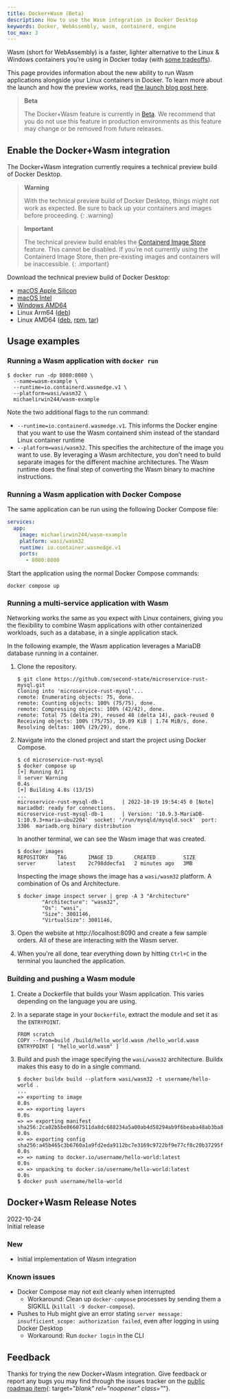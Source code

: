 ```yaml
---
title: Docker+Wasm (Beta)
description: How to use the Wasm integration in Docker Desktop
keywords: Docker, WebAssembly, wasm, containerd, engine
toc_max: 3
---
```


Wasm (short for WebAssembly) is a faster, lighter alternative to the Linux & Windows containers you’re using in Docker today (with [some tradeoffs](https://www.docker.com/blog/docker-wasm-technical-preview/)). 

This page provides information about the new ability to run Wasm applications alongside your Linux containers in Docker. To learn more about the launch and how the preview works, read [the launch blog post here](https://www.docker.com/blog/docker-wasm-technical-preview/).

> **Beta**
>
> The Docker+Wasm feature is currently in [Beta](../../release-lifecycle.md/#beta). We recommend that you do not use this feature in production environments as this feature may change or be removed from future releases.


## Enable the Docker+Wasm integration

The Docker+Wasm integration currently requires a technical preview build of Docker Desktop.

>**Warning**
>
> With the technical preview build of Docker Desktop, things might not work as expected. Be sure to back up your containers and images before proceeding.
{: .warning}

>**Important**
>
> The technical preview build enables the [Containerd Image Store](../containerd/index.md) feature. This cannot be disabled. If you’re not currently using the Containerd Image Store, then pre-existing images and containers will be inaccessible.
{: .important}

Download the technical preview build of Docker Desktop:

- [macOS Apple Silicon](https://dockr.ly/3sf56vH)
- [macOS Intel](https://dockr.ly/3VF6uFB)
- [Windows AMD64](https://dockr.ly/3ShlsP0)
- Linux Arm64 ([deb](https://dockr.ly/3TDcjRV))
- Linux AMD64 ([deb](https://dockr.ly/3TgpWH8), [rpm](https://dockr.ly/3eG6Mvp), [tar](https://dockr.ly/3yUhdCk))

## Usage examples

### Running a Wasm application with `docker run`

```
$ docker run -dp 8080:8080 \
  --name=wasm-example \
  --runtime=io.containerd.wasmedge.v1 \
  --platform=wasi/wasm32 \
  michaelirwin244/wasm-example
```

Note the two additional flags to the run command:

- `--runtime=io.containerd.wasmedge.v1`. This informs the Docker engine that you want to use the Wasm containerd shim instead of the standard Linux container runtime
- `--platform=wasi/wasm32`. This specifies the architecture of the image you want to use. By leveraging a Wasm architecture, you don’t need to build separate images for the different machine architectures. The Wasm runtime does the final step of converting the Wasm binary to machine instructions.

### Running a Wasm application with Docker Compose

The same application can be run using the following Docker Compose file:

```yaml
services:
  app:
    image: michaelirwin244/wasm-example
    platform: wasi/wasm32
    runtime: io.container.wasmedge.v1
    ports:
      - 8080:8080
```

Start the application using the normal Docker Compose commands:

```
docker compose up
```

### Running a multi-service application with Wasm

Networking works the same as you expect with Linux containers, giving you the flexibility to combine Wasm applications with other containerized workloads, such as a database, in a single application stack.

In the following example, the Wasm application leverages a MariaDB database running in a container.

1. Clone the repository.

    ```
    $ git clone https://github.com/second-state/microservice-rust-mysql.git
    Cloning into 'microservice-rust-mysql'...
    remote: Enumerating objects: 75, done.
    remote: Counting objects: 100% (75/75), done.
    remote: Compressing objects: 100% (42/42), done.
    remote: Total 75 (delta 29), reused 48 (delta 14), pack-reused 0
    Receiving objects: 100% (75/75), 19.09 KiB | 1.74 MiB/s, done.
    Resolving deltas: 100% (29/29), done.
    ```

2. Navigate into the cloned project and start the project using Docker Compose.

    ```
    $ cd microservice-rust-mysql
    $ docker compose up
    [+] Running 0/1
    ⠿ server Warning                                                                                                  0.4s
    [+] Building 4.8s (13/15)
    ...
    microservice-rust-mysql-db-1      | 2022-10-19 19:54:45 0 [Note] mariadbd: ready for connections.
    microservice-rust-mysql-db-1      | Version: '10.9.3-MariaDB-1:10.9.3+maria~ubu2204'  socket: '/run/mysqld/mysqld.sock'  port: 3306  mariadb.org binary distribution
    ```

    In another terminal, we can see the Wasm image that was created.

    ```
    $ docker images
    REPOSITORY   TAG       IMAGE ID       CREATED         SIZE
    server       latest    2c798ddecfa1   2 minutes ago   3MB
    ```

    Inspecting the image shows the image has a `wasi/wasm32` platform. A combination of Os and Architecture.

    ```
    $ docker image inspect server | grep -A 3 "Architecture"
            "Architecture": "wasm32",
            "Os": "wasi",
            "Size": 3001146,
            "VirtualSize": 3001146,
    ```

3. Open the website at http://localhost:8090 and create a few sample orders. All of these are interacting with the Wasm server.

4. When you're all done, tear everything down by hitting `Ctrl+C` in the terminal you launched the application.


### Building and pushing a Wasm module

1. Create a Dockerfile that builds your Wasm application. This varies depending on the language you are using.

2. In a separate stage in your `Dockerfile`, extract the module and set it as the `ENTRYPOINT`.

    ```
    FROM scratch
    COPY --from=build /build/hello_world.wasm /hello_world.wasm
    ENTRYPOINT [ "hello_world.wasm" ]
    ```

3. Build and push the image specifying the `wasi/wasm32` architecture. Buildx makes this easy to do in a single command.

    ```
    $ docker buildx build --platform wasi/wasm32 -t username/hello-world .
    ...
    => exporting to image                                                                             0.0s
    => => exporting layers                                                                            0.0s
    => => exporting manifest sha256:2ca02b5be86607511da8dc688234a5a00ab4d58294ab9f6beaba48ab3ba8de56  0.0s
    => => exporting config sha256:a45b465c3b6760a1a9fd2eda9112bc7e3169c9722bf9e77cf8c20b37295f954b    0.0s
    => => naming to docker.io/username/hello-world:latest                                            0.0s
    => => unpacking to docker.io/username/hello-world:latest                                         0.0s
    $ docker push username/hello-world
    ```


## Docker+Wasm Release Notes

2022-10-24  
Initial release

### New
- Initial implementation of Wasm integration

### Known issues
- Docker Compose may not exit cleanly when interrupted
    - Workaround: Clean up `docker-compose` processes by sending them a SIGKILL (`killall -9 docker-compose`).
- Pushes to Hub might give an error stating `server message: insufficient_scope: authorization failed`, even after logging in using Docker Desktop
    - Workaround: Run `docker login` in the CLI

## Feedback

Thanks for trying the new Docker+Wasm integration. Give feedback or report any bugs you may find through the issues tracker on the [public roadmap item](https://github.com/docker/roadmap/issues/426){: target="_blank" rel="noopener" class="_"}.
